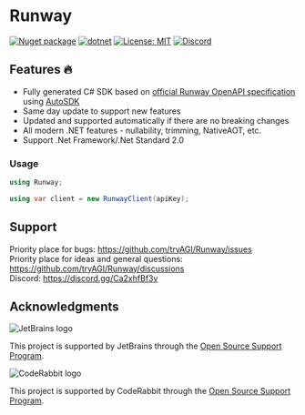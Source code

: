 # Runway

[![Nuget package](https://img.shields.io/nuget/vpre/Runway)](https://www.nuget.org/packages/Runway/)
[![dotnet](https://github.com/tryAGI/Runway/actions/workflows/dotnet.yml/badge.svg?branch=main)](https://github.com/tryAGI/Runway/actions/workflows/dotnet.yml)
[![License: MIT](https://img.shields.io/github/license/tryAGI/Runway)](https://github.com/tryAGI/Runway/blob/main/LICENSE.txt)
[![Discord](https://img.shields.io/discord/1115206893015662663?label=Discord&logo=discord&logoColor=white&color=d82679)](https://discord.gg/Ca2xhfBf3v)

## Features 🔥
- Fully generated C# SDK based on [official Runway OpenAPI specification](https://raw.githubusercontent.com/Runway/assemblyai-api-spec/main/openapi.yml) using [AutoSDK](https://github.com/HavenDV/AutoSDK)
- Same day update to support new features
- Updated and supported automatically if there are no breaking changes
- All modern .NET features - nullability, trimming, NativeAOT, etc.
- Support .Net Framework/.Net Standard 2.0

### Usage
```csharp
using Runway;

using var client = new RunwayClient(apiKey);
```

## Support

Priority place for bugs: https://github.com/tryAGI/Runway/issues  
Priority place for ideas and general questions: https://github.com/tryAGI/Runway/discussions  
Discord: https://discord.gg/Ca2xhfBf3v  

## Acknowledgments

![JetBrains logo](https://resources.jetbrains.com/storage/products/company/brand/logos/jetbrains.png)

This project is supported by JetBrains through the [Open Source Support Program](https://jb.gg/OpenSourceSupport).

![CodeRabbit logo](https://opengraph.githubassets.com/1c51002d7d0bbe0c4fd72ff8f2e58192702f73a7037102f77e4dbb98ac00ea8f/marketplace/coderabbitai)

This project is supported by CodeRabbit through the [Open Source Support Program](https://github.com/marketplace/coderabbitai).